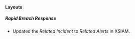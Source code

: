 
#### Layouts
##### Rapid Breach Response
- Updated the *Related Incident* to *Related Alerts* in XSIAM.
